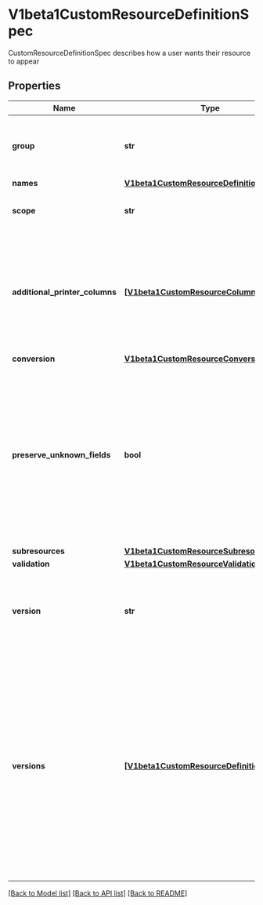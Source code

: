 # V1beta1CustomResourceDefinitionSpec

CustomResourceDefinitionSpec describes how a user wants their resource to appear

## Properties
Name | Type | Description | Notes
------------ | ------------- | ------------- | -------------
**group** | **str** | group is the API group of the defined custom resource. The custom resources are served under &#x60;/apis/&lt;group&gt;/...&#x60;. Must match the name of the CustomResourceDefinition (in the form &#x60;&lt;names.plural&gt;.&lt;group&gt;&#x60;). | 
**names** | [**V1beta1CustomResourceDefinitionNames**](V1beta1CustomResourceDefinitionNames.md) |  | 
**scope** | **str** | scope indicates whether the defined custom resource is cluster- or namespace-scoped. Allowed values are &#x60;Cluster&#x60; and &#x60;Namespaced&#x60;. Default is &#x60;Namespaced&#x60;. | 
**additional_printer_columns** | [**[V1beta1CustomResourceColumnDefinition]**](V1beta1CustomResourceColumnDefinition.md) | additionalPrinterColumns specifies additional columns returned in Table output. See https://kubernetes.io/docs/reference/using-api/api-concepts/#receiving-resources-as-tables for details. If present, this field configures columns for all versions. Top-level and per-version columns are mutually exclusive. If no top-level or per-version columns are specified, a single column displaying the age of the custom resource is used. | [optional] 
**conversion** | [**V1beta1CustomResourceConversion**](V1beta1CustomResourceConversion.md) |  | [optional] 
**preserve_unknown_fields** | **bool** | preserveUnknownFields indicates that object fields which are not specified in the OpenAPI schema should be preserved when persisting to storage. apiVersion, kind, metadata and known fields inside metadata are always preserved. If false, schemas must be defined for all versions. Defaults to true in v1beta for backwards compatibility. Deprecated: will be required to be false in v1. Preservation of unknown fields can be specified in the validation schema using the &#x60;x-kubernetes-preserve-unknown-fields: true&#x60; extension. See https://kubernetes.io/docs/tasks/access-kubernetes-api/custom-resources/custom-resource-definitions/#pruning-versus-preserving-unknown-fields for details. | [optional] 
**subresources** | [**V1beta1CustomResourceSubresources**](V1beta1CustomResourceSubresources.md) |  | [optional] 
**validation** | [**V1beta1CustomResourceValidation**](V1beta1CustomResourceValidation.md) |  | [optional] 
**version** | **str** | version is the API version of the defined custom resource. The custom resources are served under &#x60;/apis/&lt;group&gt;/&lt;version&gt;/...&#x60;. Must match the name of the first item in the &#x60;versions&#x60; list if &#x60;version&#x60; and &#x60;versions&#x60; are both specified. Optional if &#x60;versions&#x60; is specified. Deprecated: use &#x60;versions&#x60; instead. | [optional] 
**versions** | [**[V1beta1CustomResourceDefinitionVersion]**](V1beta1CustomResourceDefinitionVersion.md) | versions is the list of all API versions of the defined custom resource. Optional if &#x60;version&#x60; is specified. The name of the first item in the &#x60;versions&#x60; list must match the &#x60;version&#x60; field if &#x60;version&#x60; and &#x60;versions&#x60; are both specified. Version names are used to compute the order in which served versions are listed in API discovery. If the version string is \&quot;kube-like\&quot;, it will sort above non \&quot;kube-like\&quot; version strings, which are ordered lexicographically. \&quot;Kube-like\&quot; versions start with a \&quot;v\&quot;, then are followed by a number (the major version), then optionally the string \&quot;alpha\&quot; or \&quot;beta\&quot; and another number (the minor version). These are sorted first by GA &gt; beta &gt; alpha (where GA is a version with no suffix such as beta or alpha), and then by comparing major version, then minor version. An example sorted list of versions: v10, v2, v1, v11beta2, v10beta3, v3beta1, v12alpha1, v11alpha2, foo1, foo10. | [optional] 

[[Back to Model list]](../README.md#documentation-for-models) [[Back to API list]](../README.md#documentation-for-api-endpoints) [[Back to README]](../README.md)


